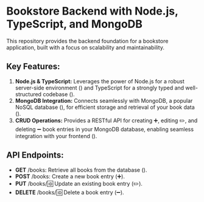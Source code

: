 # Bookstore Backend with Node.js, TypeScript, and MongoDB

This repository provides the backend foundation for a bookstore application, built with a focus on scalability and maintainability.

## Key Features:

1. **Node.js & TypeScript:** Leverages the power of Node.js for a robust server-side environment () and TypeScript for a strongly typed and well-structured codebase ().
2. **MongoDB Integration:** Connects seamlessly with MongoDB, a popular NoSQL database (), for efficient storage and retrieval of your book data ().
3. **CRUD Operations:** Provides a RESTful API for creating ➕, editing ✏️, and deleting ➖ book entries in your MongoDB database, enabling seamless integration with your frontend ().

## API Endpoints:

- **GET** /books: Retrieve all books from the database ().
- **POST** /books: Create a new book entry (➕).
- **PUT** /books/:id: Update an existing book entry (✏️).
- **DELETE** /books/:id: Delete a book entry (➖).
